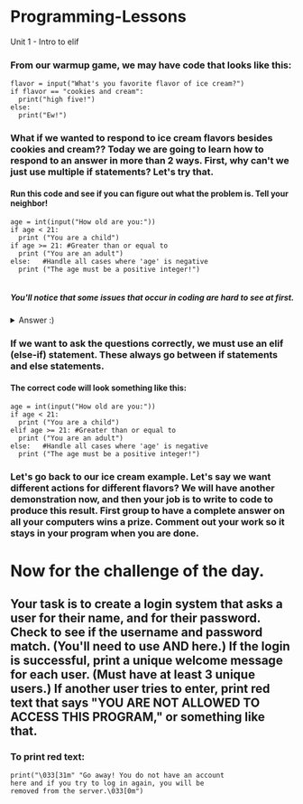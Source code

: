 # Programming-Lessons
Unit 1 - Intro to elif

### From our warmup game, we may have code that looks like this: 
```
flavor = input("What's you favorite flavor of ice cream?")
if flavor == "cookies and cream":
  print("high five!")
else:
  print("Ew!")
```

### What if we wanted to respond to ice cream flavors besides cookies and cream?? Today we are going to learn how to respond to an answer in more than 2 ways. First, why can't we just use multiple if statements? Let's try that. 

#### Run this code and see if you can figure out what the problem is. Tell your neighbor! 
```
age = int(input("How old are you:"))
if age < 21:
  print ("You are a child")
if age >= 21: #Greater than or equal to
  print ("You are an adult")
else:   #Handle all cases where 'age' is negative 
  print ("The age must be a positive integer!")
  
```
##### You'll notice that some issues that occur in coding are hard to see at first. 

<details>
<summary>Answer :) </summary>
<br>
  Try plugging in a number less than 21. You'll notice that the program responds with 2 sentences! That is because it runs both if statements separately.  
  
</details>

### If we want to ask the questions correctly, we must use an elif (else-if) statement. These always go between if statements and else statements. 

#### The correct code will look something like this: 

```
age = int(input("How old are you:"))
if age < 21:
  print ("You are a child")
elif age >= 21: #Greater than or equal to
  print ("You are an adult")
else:   #Handle all cases where 'age' is negative 
  print ("The age must be a positive integer!")
```


### Let's go back to our ice cream example. Let's say we want different actions for different flavors? We will have another demonstration now, and then your job is to write to code to produce this result. First group to have a complete answer on all your computers wins a prize. Comment out your work so it stays in your program when you are done. 

# Now for the challenge of the day. 
## Your task is to create a login system that asks a user for their name, and for their password. Check to see if the username and password match. (You'll need to use AND here.) If the login is successful, print a unique welcome message for each user. (Must have at least 3 unique users.) If another user tries to enter, print red text that says "YOU ARE NOT ALLOWED TO ACCESS THIS PROGRAM," or something like that. 

### To print red text: ###

```
print("\033[31m" "Go away! You do not have an account
here and if you try to log in again, you will be
removed from the server.\033[0m")
```








